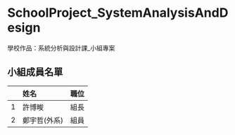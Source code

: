 # SchoolProject_SystemAnalysisAndDesign
學校作品：系統分析與設計課_小組專案
## 小組成員名單
|  | 姓名 | 職位 |
|---:|:---|---|
| 1 | 許博畯 | 組長 |
| 2 | 鄭宇哲(外系) | 組員 |
